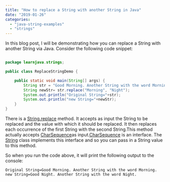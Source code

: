 ```yaml
---
title: "How to replace a String with another String in Java"
date: "2019-01-26"
categories: 
  - "java-string-examples"
  - "strings"
---
```


In this blog post, I will be demonstrating how you can replace a String with another String via Java. Consider the following code snippet:

````java

package learnjava.strings;

public class ReplaceStringDemo {

    public static void main(String[] args) { 
        String str = "Good Morning. Another String with the word Morning."; 
        String newStr= str.replace("Morning", "Night"); 
        System.out.println("Original String="+str); 
        System.out.println("new String="+newStr);
    }
}
````

There is a [String.replace](https://docs.oracle.com/javase/8/docs/api/java/lang/String.html#replace-java.lang.CharSequence-java.lang.CharSequence-) method. It accepts as input the String to be replaced and the value with which it should be replaced. It then replaces each occurrence of the first String with the second String.This method actually accepts [CharSequence](https://docs.oracle.com/javase/8/docs/api/java/lang/CharSequence.html)as input.[CharSequence](https://docs.oracle.com/javase/8/docs/api/java/lang/CharSequence.html) is an interface. The [String](https://docs.oracle.com/javase/8/docs/api/java/lang/String.html) class implements this interface and so you can pass in a String value to this method.

So when you run the code above, it will print the following output to the console:

```
Original String=Good Morning. Another String with the word Morning.
new String=Good Night. Another String with the word Night.
```
